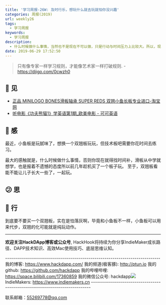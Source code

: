 ```yaml
---
title: '学习周报-26W: 及时行乐，想玩什么就去玩就怕你没兴趣'
categories: 周报(2019)
url: weekly26
tags:
  - 学习周报
keywords:
  - 学习周报
description:
  - 什么时候做什么事情，当然也不是现在不可以做，只是行动与时间压力上比较大。所以，现在喜欢玩什么就去玩什么，不要把时间与精力爱好浪费掉。
date: 2019-06-29 17:52:50
---
```


> 只有像专家一样学习规则，才能像艺术家一样打破规则. - https://diigo.com/0cwzh0

## 👀️ 见
- [正品 MINILOGO BONES滑板轴承 SUPER REDS 双翘小鱼长板专业进口-淘宝网](https://item.taobao.com/item.htm?spm=a230r.1.14.1.15a279f7lihck8&id=536465877543&ns=1&abbucket=10#detail)
- [听电影《功夫熊猫1》学英语第1期_欧美电影 - 可可英语](https://m.kekenet.com/video/201106/141236.shtml)

## 🌱 感
最近，小鱼板是玩腻味了，想换一个双翘板玩玩，但技术板吧需要你花时间去练习。

最大的感触就是，什么时候做什么事情，否则你现在就得找时间补，滑板从中学就想学，也是报着不遗憾的态度所以前几年趁机买了一个板子玩。 至于，双翘板看能不能让儿子长大一些了，一起玩。

## 😕️ 思

## 👟 行
到底要不要买一个双翘板，实在是怕落灰啊，毕竟和小鱼板不一样，小鱼板可以用来代步，双翘的化可能就是纯玩动作。

------------------------------------------------------------------------------------------------------------

**欢迎关注HackDApp博客或公众号**, HackHook将持续为你分享IndieMaker成长路径、DAPP技术知识、高效Mac使用技巧、底层思维认知。

\-\-\-\-\-\-\-\-\-\-\-\-\-\-\-\-\-\-\-\-\-\-\-\-\-\-\-\-\-\-\-\-\-\-\-\-\-\-\-\-\-\-\-\-\-\-\-\-\-\-\-\-\-\-\-\-\-\-\-\-\-\-\-\-\-\-\-\-\-\-\-\-\-\-\-\-\-\-
我的博客:     https://www.hackdapp.com/
我的频道(极客豚):     http://ptun.io
我的github:   https://github.com/hackdapp
我的哔哩哔哩:   https://space.bilibili.com/17360859
我的微信公众号: hackdapp![](http://cdn.hackdapp.com/2019-04-03-mysign.jpg)
IndieMakers:  https://www.indiemakers.cn
\-\-\-\-\-\-\-\-\-\-\-\-\-\-\-\-\-\-\-\-\-\-\-\-\-\-\-\-\-\-\-\-\-\-\-\-\-\-\-\-\-\-\-\-\-\-\-\-\-\-\-\-\-\-\-\-\-\-\-\-\-\-\-\-\-\-\-\-\-\-\-\-\-\-\-\-\-\-

联系邮箱：55269778@qq.com
